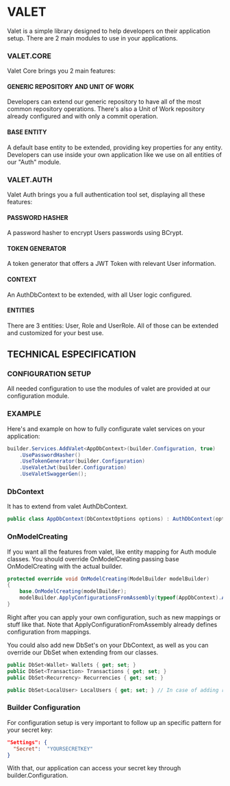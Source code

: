 # VALET
Valet is a simple library designed to help developers on their application setup. There are 2 main modules to use in your applications.

### VALET.CORE
Valet Core brings you 2 main features:

#### GENERIC REPOSITORY AND UNIT OF WORK
Developers can extend our generic repository to have all of the most common repository operations. There's also a Unit of Work repository already configured and with only a commit operation.

#### BASE ENTITY
A default base entity to be extended, providing key properties for any entity. Developers can use inside your own application like we use on all entities of our "Auth" module.

### VALET.AUTH
Valet Auth brings you a full authentication tool set, displaying all these features:

#### PASSWORD HASHER
A password hasher to encrypt Users passwords using BCrypt.

#### TOKEN GENERATOR
A token generator that offers a JWT Token with relevant User information. 

#### CONTEXT
An AuthDbContext to be extended, with all User logic configured.

#### ENTITIES
There are 3 entities: User, Role and UserRole. All of those can be extended and customized for your best use.


## TECHNICAL ESPECIFICATION

### CONFIGURATION SETUP
All needed configuration to use the modules of valet are provided at our configuration module.

### EXAMPLE
Here's and example on how to fully configurate valet services on your application:

```csharp
builder.Services.AddValet<AppDbContext>(builder.Configuration, true)
    .UsePasswordHasher()
    .UseTokenGenerator(builder.Configuration)
    .UseValetJwt(builder.Configuration)
    .UseValetSwaggerGen();
```

### DbContext
It has to extend from valet AuthDbContext.

```csharp
public class AppDbContext(DbContextOptions options) : AuthDbContext(options)
```

### OnModelCreating
If you want all the features from valet, like entity mapping for Auth module classes. You should override OnModelCreating passing base OnModelCreating with the actual builder.

```csharp
protected override void OnModelCreating(ModelBuilder modelBuilder)
{
    base.OnModelCreating(modelBuilder);
    modelBuilder.ApplyConfigurationsFromAssembly(typeof(AppDbContext).Assembly);
}
```
Right after you can apply your own configuration, such as new mappings or stuff like that. Note that ApplyConfigurationFromAssembly already defines configuration from mappings.

You could also add new DbSet's on your DbContext, as well as you can override our DbSet when extending from our classes.
```csharp
public DbSet<Wallet> Wallets { get; set; }
public DbSet<Transaction> Transactions { get; set; }
public DbSet<Recurrency> Recurrencies { get; set; }
```
```csharp
public DbSet<LocalUser> LocalUsers { get; set; } // In case of adding relevant properties that will be persisted
```

### Builder Configuration
For configuration setup is very important to follow up an specific pattern for your secret key:
```json
"Settings": {
  "Secret":  "YOURSECRETKEY"
}
```
With that, our application can access your secret key through builder.Configuration.

